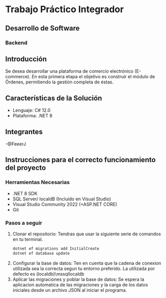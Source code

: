 # Trabajo Práctico Integrador
## Desarrollo de Software
### Backend

## Introducción
Se desea desarrollar una plataforma de comercio electrónico (E-commerce). 
En esta primera etapa el objetivo es construir el módulo de Órdenes, permitiendo la gestión completa de éstas.

## Características de la Solución

- Lenguaje: C# 12.0
- Plataforma: .NET 8

## Integrantes
-@FeeerJ

## Instrucciones para el correcto funcionamiento del proyecto
### Herramientas Necesarias
- .NET 8 SDK
- SQL Server/ localdB (Incluido en Visual Studio)
- Visual Studio Community 2022 (+ASP.NET CORE)
- Git

### Pasos a seguir
1. Clonar el repositorio:
   Tendras que usar la siguiente serie de comandos en tu terminal.
   ```bash
   dotnet ef migrations add InitialCreate
   dotnet ef database update
2. Configurar la base de datos: 
   Ten en cuenta que la cadena de conexion utilizada sea la correcta segun tu entorno preferido. La utilizada por defecto es (localdb)\\mssqllocaldb
3. Aplicar las migraciones y poblar la base de datos:
   Se espera la aplicacion automatica de las migraciones y la carga de los datos iniciales desde un archivo JSON al iniciar el programa.


